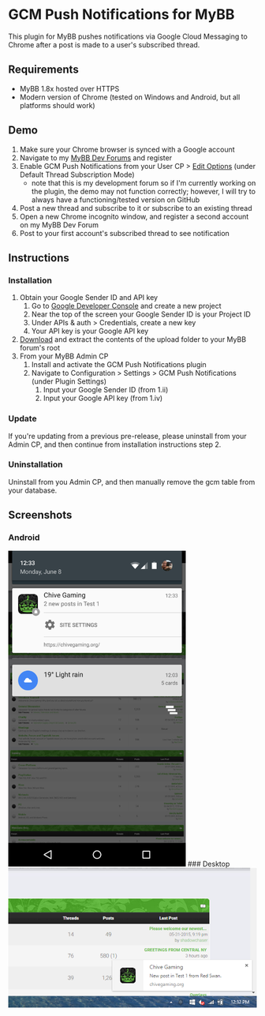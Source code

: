 # GCM Push Notifications for MyBB
This plugin for MyBB pushes notifications via Google Cloud Messaging to Chrome after a post is made to a user's subscribed thread.


## Requirements
- MyBB 1.8x hosted over HTTPS
- Modern version of Chrome (tested on Windows and Android, but all platforms should work)


## Demo
 1. Make sure your Chrome browser is synced with a Google account
 2. Navigate to my [MyBB Dev Forums](https://chivegaming.org/dev/) and register
 3. Enable GCM Push Notifications from your User CP > [Edit Options](https://chivegaming.org/dev/usercp.php?action=options) (under Default Thread Subscription Mode)
    - note that this is my development forum so if I'm currently working on the plugin, the demo may not function correctly; however, I will try to always have a functioning/tested version on GitHub
 4. Post a new thread and subscribe to it or subscribe to an existing thread
 5. Open a new Chrome incognito window, and register a second account on my MyBB Dev Forum
 6. Post to your first account's subscribed thread to see notification


## Instructions

### Installation

 1. Obtain your Google Sender ID and API key
    1. Go to [Google Developer Console](https://console.developers.google.com/) and create a new project
    2. Near the top of the screen your Google Sender ID is your Project ID
    3. Under APIs & auth > Credentials, create a new key
    4. Your API key is your Google API key
 2. [Download](https://github.com/marcandrews/gcm-push-notifications-for-mybb/releases) and extract the contents of the upload folder to your MyBB forum's root
 3. From your MyBB Admin CP
    1. Install and activate the GCM Push Notifications plugin
    2. Navigate to Configuration > Settings > GCM Push Notifications (under Plugin Settings)
       1. Input your Google Sender ID (from 1.ii)
       2. Input your Google API key (from 1.iv)

### Update

If you're updating from a previous pre-release, please uninstall from your Admin CP, and then continue from installation instructions step 2.

### Uninstallation

Uninstall from you Admin CP, and then manually remove the gcm table from your database.


## Screenshots

### Android
<img src=assets/i/android.png width=360 height=640 />
### Desktop
<img src=assets/i/desktop.png />

